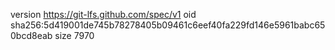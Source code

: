 version https://git-lfs.github.com/spec/v1
oid sha256:5d419001de745b78278405b09461c6eef40fa229fd146e5961babc650bcd8eab
size 7970
